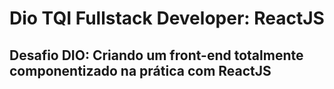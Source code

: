 # Dio TQI Fullstack Developer: ReactJS

## Desafio DIO: Criando um front-end totalmente componentizado na prática com ReactJS
